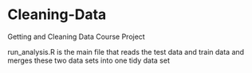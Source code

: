 # Cleaning-Data
Getting and Cleaning Data Course Project

run_analysis.R is the main file that reads the test data and train data and merges these two data sets into one tidy data set

